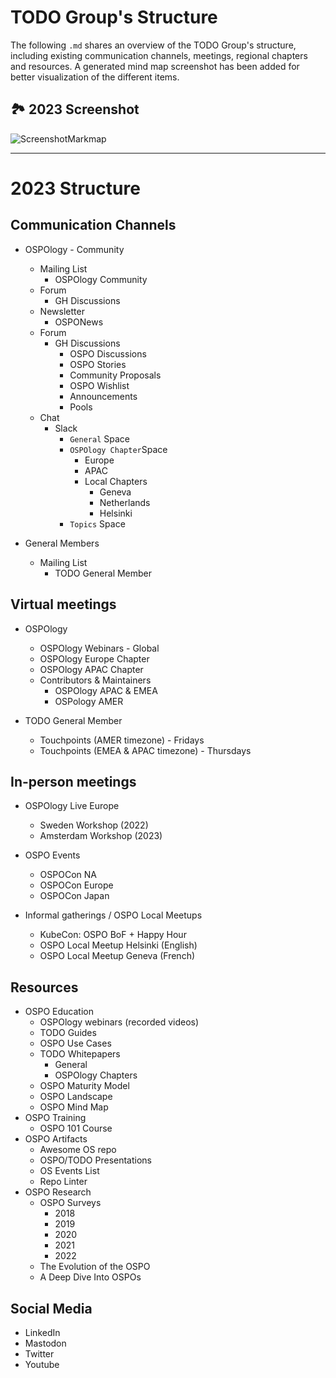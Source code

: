 # TODO Group's Structure

The following `.md` shares an overview of the TODO Group's structure, including existing communication channels, meetings, regional chapters and resources. 
A generated mind map screenshot has been added for better visualization of the different items.

## 🏞 2023 Screenshot

![ScreenshotMarkmap](https://user-images.githubusercontent.com/43671777/205315993-ace91b80-c1a0-4d78-a99c-02efd30e97b5.png)


*** 
# 2023 Structure 
## Communication Channels

- OSPOlogy - Community
  - Mailing List
      - OSPOlogy Community
  - Forum
      - GH Discussions
  -  Newsletter
       -  OSPONews
  - Forum
    - GH Discussions
      - OSPO Discussions
      - OSPO Stories
      - Community Proposals
      - OSPO Wishlist
      - Announcements
      - Pools    
  - Chat
    - Slack
      - `General` Space
      - `OSPOlogy Chapter`Space
        - Europe
        - APAC
        - Local Chapters
          - Geneva
          - Netherlands
          - Helsinki
      - `Topics` Space
    
- General Members
  - Mailing List
    - TODO General Member
    
## Virtual meetings 

- OSPOlogy
    - OSPOlogy Webinars - Global
    - OSPOlogy Europe Chapter
    - OSPOlogy APAC Chapter
    - Contributors & Maintainers
        - OSPOlogy APAC & EMEA
        - OSPology AMER
      
- TODO General Member
    - Touchpoints (AMER timezone) - Fridays
    - Touchpoints (EMEA & APAC timezone) - Thursdays

## In-person meetings

- OSPOlogy Live Europe
  - Sweden Workshop (2022)
  - Amsterdam Workshop (2023)

- OSPO Events
  - OSPOCon NA
  - OSPOCon Europe
  - OSPOCon Japan

- Informal gatherings / OSPO Local Meetups

  - KubeCon: OSPO BoF + Happy Hour
  - OSPO Local Meetup Helsinki (English)
  - OSPO Local Meetup Geneva (French)


## Resources

- OSPO Education
  - OSPOlogy webinars (recorded videos)
  - TODO Guides
  - OSPO Use Cases
  - TODO Whitepapers
    - General
    - OSPOlogy Chapters
  - OSPO Maturity Model
  - OSPO Landscape
  - OSPO Mind Map
- OSPO Training
  - OSPO 101 Course
- OSPO Artifacts
  - Awesome OS repo
  - OSPO/TODO Presentations
  - OS Events List
  - Repo Linter
- OSPO Research
  - OSPO Surveys
    - 2018
    - 2019
    - 2020
    - 2021
    - 2022
  - The Evolution of the OSPO
  - A Deep Dive Into OSPOs

## Social Media

- LinkedIn
- Mastodon
- Twitter
- Youtube
